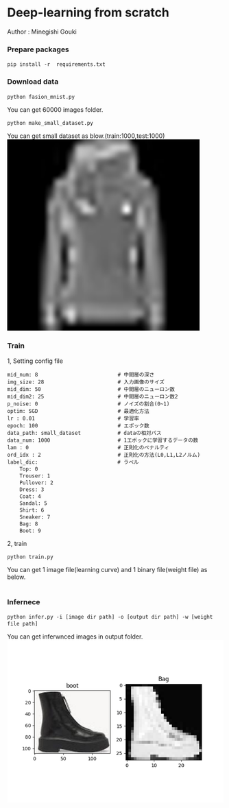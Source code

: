 # Deep-learning from scratch
Author : Minegishi Gouki
### Prepare packages
```
pip install -r  requirements.txt
```
### Download data
```
python fasion_mnist.py
```
You can get 60000 images folder.
```
python make_small_dataset.py
```
You can get small dataset as blow.(train:1000,test:1000)  
![](data.png)

### Train
1, Setting config file
```
mid_num: 8                          # 中間層の深さ
img_size: 28                        # 入力画像のサイズ
mid_dim: 50                         # 中間層のニューロン数
mid_dim2: 25                        # 中間層のニューロン数2
p_noise: 0                          # ノイズの割合(0~1)
optim: SGD                          # 最適化方法
lr : 0.01                           # 学習率
epoch: 100                          # エポック数
data_path: small_dataset　　　　　　  # dataの相対パス
data_num: 1000                      # 1エポックに学習するデータの数
lam : 0                             # 正則化のペナルティ
ord_idx : 2                         # 正則化の方法(L0,L1,L2ノルム)
label_dic: 　　　　　　　　　　　　     # ラベル
    Top: 0
    Trouser: 1
    Pullover: 2
    Dress: 3
    Coat: 4
    Sandal: 5
    Shirt: 6
    Sneaker: 7
    Bag: 8
    Boot: 9
```
2, train
```
python train.py
```
You can get 1 image file(learning curve) and 1 binary file(weight file) as below.   
![]()

### Infernece
```
python infer.py -i [image dir path] -o [output dir path] -w [weight file path]
```
You can get inferwnced images in output folder.  
![](output/boot.png)
